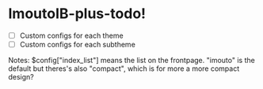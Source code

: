 # ImoutoIB-plus-todo!

- [ ] Custom configs for each theme
- [ ] Custom configs for each subtheme

Notes:
$config["index_list"] means the list on the frontpage. "imouto" is the default but theres's also "compact", which is for more a more compact design?